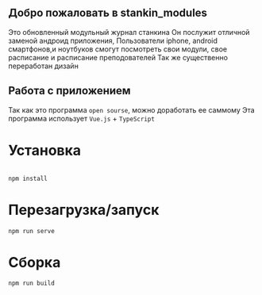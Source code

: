 ## Добро пожаловать в stankin_modules

Это обновленный модульный журнал станкина
Он послужит отличной заменой андроид приложения,
Пользователи iphone, android смартфонов,и ноутбуков смогут посмотреть свои модули, свое расписание и расписание преподователей
Так же существенно переработан дизайн

## Работа с приложением ##

Так как это программа `open sourse`, можно доработать ее саммому
Эта программа использует `Vue.js` + `TypeScript `

# Установка
```

npm install
```

# Перезагрузка/запуск
```
npm run serve
```

# Сборка
```
npm run build
```
